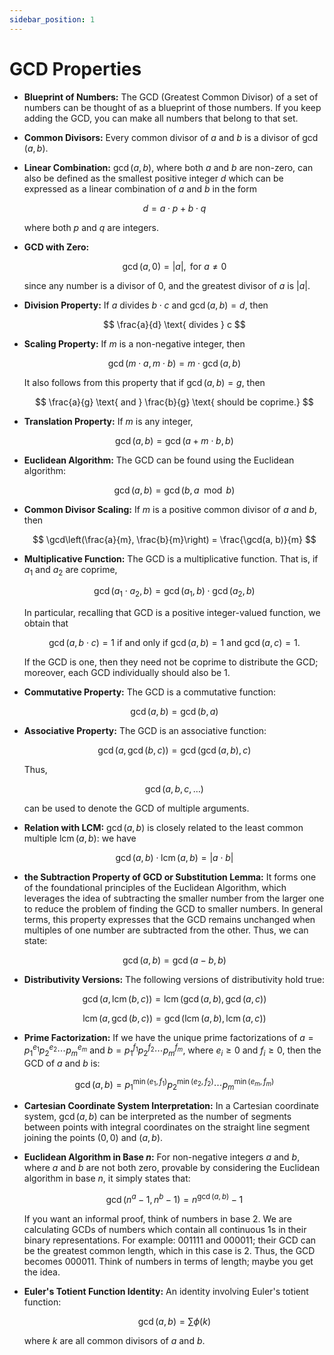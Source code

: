 ```yaml
---
sidebar_position: 1
---
```


# GCD Properties

- **Blueprint of Numbers:** The GCD (Greatest Common Divisor) of a set of numbers can be thought of as a blueprint of those numbers. If you keep adding the GCD, you can make all numbers that belong to that set.

- **Common Divisors:** Every common divisor of $a$ and $b$ is a divisor of $\gcd(a,b)$.

- **Linear Combination:** $\gcd(a,b)$, where both $a$ and $b$ are non-zero, can also be defined as the smallest positive integer $d$ which can be expressed as a linear combination of $a$ and $b$ in the form

  $$
  d = a \cdot p + b \cdot q
  $$

  where both $p$ and $q$ are integers.

- **GCD with Zero:** 

  $$
  \gcd(a, 0) = |a|, \text{ for } a \neq 0
  $$

  since any number is a divisor of 0, and the greatest divisor of $a$ is $|a|$.

- **Division Property:** If $a$ divides $b \cdot c$ and $\gcd(a,b) = d$, then 

  $$
  \frac{a}{d} \text{ divides } c
  $$

- **Scaling Property:** If $m$ is a non-negative integer, then 

  $$
  \gcd(m \cdot a, m \cdot b) = m \cdot \gcd(a, b)
  $$

  It also follows from this property that if $\gcd(a,b) = g$, then 

  $$
  \frac{a}{g} \text{ and } \frac{b}{g} \text{ should be coprime.}
  $$

- **Translation Property:** If $m$ is any integer,

  $$
  \gcd(a,b) = \gcd(a + m \cdot b, b)
  $$

- **Euclidean Algorithm:** The GCD can be found using the Euclidean algorithm:

  $$
  \gcd(a, b) = \gcd(b, a \mod b)
  $$

- **Common Divisor Scaling:** If $m$ is a positive common divisor of $a$ and $b$, then 

  $$
  \gcd\left(\frac{a}{m}, \frac{b}{m}\right) = \frac{\gcd(a, b)}{m}
  $$

- **Multiplicative Function:** The GCD is a multiplicative function. That is, if $a_1$ and $a_2$ are coprime,

  $$
  \gcd(a_1 \cdot a_2, b) = \gcd(a_1, b) \cdot \gcd(a_2, b)
  $$

  In particular, recalling that GCD is a positive integer-valued function, we obtain that 

  $$
  \gcd(a, b \cdot c) = 1 \text{ if and only if } \gcd(a, b) = 1 \text{ and } \gcd(a, c) = 1.
  $$

  If the GCD is one, then they need not be coprime to distribute the GCD; moreover, each GCD individually should also be 1.

- **Commutative Property:** The GCD is a commutative function:

  $$
  \gcd(a, b) = \gcd(b, a)
  $$

- **Associative Property:** The GCD is an associative function:

  $$
  \gcd(a, \gcd(b, c)) = \gcd(\gcd(a, b), c)
  $$

  Thus,

  $$
  \gcd(a, b, c, \ldots)
  $$

  can be used to denote the GCD of multiple arguments.

- **Relation with LCM:** $\gcd(a, b)$ is closely related to the least common multiple $\operatorname{lcm}(a, b)$: we have


  $$
  \gcd(a, b) \cdot \operatorname{lcm}(a, b) = |a \cdot b|
  $$
- **the Subtraction Property of GCD or Substitution Lemma:** It forms one of the foundational principles of the Euclidean Algorithm, which leverages the idea of subtracting the smaller number from the larger one to reduce the problem of finding the GCD to smaller numbers.
In general terms, this property expresses that the GCD remains unchanged when multiples of one number are subtracted from the other. Thus, we can state:

  $$
  \gcd(a, b) = \gcd(a - b, b)
  $$

- **Distributivity Versions:** The following versions of distributivity hold true:

  $$
  \gcd(a, \operatorname{lcm}(b, c)) = \operatorname{lcm}(\gcd(a, b), \gcd(a, c))
  $$

  $$
  \operatorname{lcm}(a, \gcd(b, c)) = \gcd(\operatorname{lcm}(a, b), \operatorname{lcm}(a, c))
  $$

- **Prime Factorization:** If we have the unique prime factorizations of $a = p_1^{e_1} p_2^{e_2} \cdots p_m^{e_m}$ and $b = p_1^{f_1} p_2^{f_2} \cdots p_m^{f_m}$, where $e_i \geq 0$ and $f_i \geq 0$, then the GCD of $a$ and $b$ is:

  $$
  \gcd(a,b) = p_1^{\min(e_1,f_1)} p_2^{\min(e_2,f_2)} \cdots p_m^{\min(e_m,f_m)}
  $$

- **Cartesian Coordinate System Interpretation:** In a Cartesian coordinate system, $\gcd(a, b)$ can be interpreted as the number of segments between points with integral coordinates on the straight line segment joining the points $(0, 0)$ and $(a, b)$.

- **Euclidean Algorithm in Base $n$:** For non-negative integers $a$ and $b$, where $a$ and $b$ are not both zero, provable by considering the Euclidean algorithm in base $n$, it simply states that:

  $$
  \gcd(n^a - 1, n^b - 1) = n^{\gcd(a, b)} - 1
  $$

  If you want an informal proof, think of numbers in base 2. We are calculating GCDs of numbers which contain all continuous 1s in their binary representations. For example: 001111 and 000011; their GCD can be the greatest common length, which in this case is 2. Thus, the GCD becomes 000011. Think of numbers in terms of length; maybe you get the idea.

- **Euler's Totient Function Identity:** An identity involving Euler's totient function:

  $$
  \gcd(a,b) = \sum \phi(k)
  $$

  where $k$ are all common divisors of $a$ and $b$.

